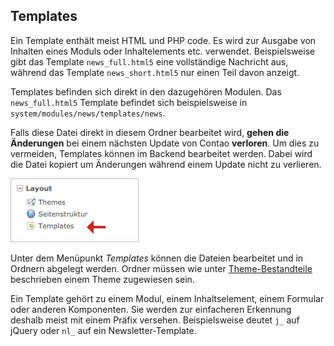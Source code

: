 ## Templates

Ein Template enthält meist HTML und PHP code. Es wird zur Ausgabe von Inhalten 
eines Moduls oder Inhaltelements etc. verwendet. Beispielsweise gibt das 
Template `news_full.html5` eine vollständige Nachricht aus, während das Template 
`news_short.html5` nur einen Teil davon anzeigt.

Templates befinden sich direkt in den dazugehören Modulen. Das `news_full.html5` 
Template befindet sich beispielsweise in `system/modules/news/templates/news`.

Falls diese Datei direkt in diesem Ordner bearbeitet wird, **gehen die Änderungen** 
bei einem nächsten Update von Contao **verloren**. Um dies zu vermeiden, 
Templates können im Backend bearbeitet werden. Dabei wird die Datei kopiert um 
Änderungen während einem Update nicht zu verlieren.

![](images/templates.jpg?raw=true)

Unter dem Menüpunkt *Templates* können die Dateien bearbeitet und in Ordnern 
abgelegt werden. Ordner müssen wie unter [Theme-Bestandteile][1] beschrieben 
einem Theme zugewiesen sein.

Ein Template gehört zu einem Modul, einem Inhaltselement, einem Formular oder 
anderen Komponenten. Sie werden zur einfacheren Erkennung deshalb meist mit 
einem Präfix versehen. Beispielsweise deutet `j_` auf jQuery oder `nl_` auf 
ein Newsletter-Template.


[1]: ../03-seiten-verwalten/themes.md#theme-bestandteile